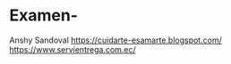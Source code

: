 # Examen-

Anshy Sandoval 
https://cuidarte-esamarte.blogspot.com/
https://www.servientrega.com.ec/
